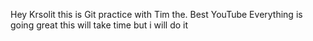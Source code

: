   Hey Krsolit this is Git practice with Tim the. Best YouTube
Everything is going great this will take time but i will do it
